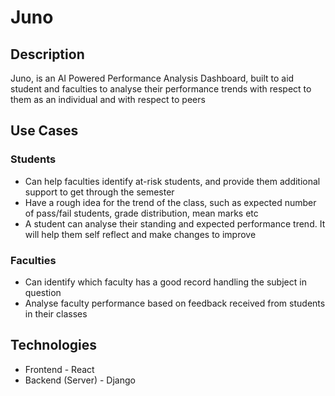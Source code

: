 # Juno
## Description
Juno, is an AI Powered Performance Analysis Dashboard, built to aid student and faculties to analyse their performance trends with respect to them as an individual and with respect to peers

## Use Cases
### Students
- Can help faculties identify at-risk students, and provide them additional support to get through the semester
- Have a rough idea for the trend of the class, such as expected number of pass/fail students, grade distribution, mean marks etc
- A student can analyse their standing and expected performance trend. It will help them self reflect and make changes to improve

### Faculties
- Can identify which faculty has a good record handling the subject in question
- Analyse faculty performance based on feedback received from students in their classes

## Technologies
- Frontend - React
- Backend (Server) - Django
